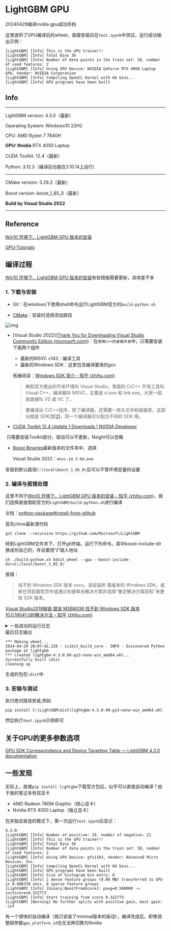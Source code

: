 # LightGBM GPU

20240429编译nvidia gpu成功存档

这里提供了GPU编译后的wheel，直接安装后在`test.ipynb`中测试，运行成功输出示例：

```
[LightGBM] [Info] This is the GPU trainer!!
[LightGBM] [Info] Total Bins 36
[LightGBM] [Info] Number of data points in the train set: 50, number of used features: 2
[LightGBM] [Info] Using GPU Device: NVIDIA GeForce RTX 4050 Laptop GPU, Vendor: NVIDIA Corporation
[LightGBM] [Info] Compiling OpenCL Kernel with 64 bins...
[LightGBM] [Info] GPU programs have been built
```

## Info

---

LightGBM version: 4.3.0（最新）

Operating System: Windows10 22H2

CPU: AMD Ryzen 7 7840H

**GPU: Nvidia** RTX 4050 Laptop

CUDA Toolkit: 12.4（最新）

Python: 3.12.3（编译后也能在3.10.14上运行）

---

CMake version: 3.29.2（最新）

Boost version: boost_1_85_0（最新）

**Build by Visual Studio 2022**

---

## Reference

[Win10 环境下，LightGBM GPU 版本的安装](https://zhuanlan.zhihu.com/p/55259112)

[GPU-Tutorials](https://lightgbm.readthedocs.io/en/latest/GPU-Tutorial.html) 

## 编译过程

[Win10 环境下，LightGBM GPU 版本的安装](https://zhuanlan.zhihu.com/p/55259112)有些措施需要更新，具体差不多

### 1. 下载与安装

- Git：在windows下使用shell命令运行LightGBM官方的`build-python.sh`

- [CMake](https://link.zhihu.com/?target=https%3A//cmake.org/download/)：安装时选择添加路径

![img](https://pic1.zhimg.com/80/v2-b8bb94e1d279ab7d0bc5d99e748adbac_1440w.webp)

- [Visual Studio 2022]([Thank You for Downloading Visual Studio Community Edition (microsoft.com)](https://visualstudio.microsoft.com/zh-hans/thank-you-downloading-visual-studio/?sku=Community&channel=Release&version=VS2022&source=VSLandingPage&cid=2030&passive=false))：在`使用C++的桌面开发`中，只需要安装下面两个组件
    - 最新的MSVC v143：编译工具
    - 最新的Windows SDK：这里包含编译要用的gcc

    拓展阅读：[Windows SDK 简介 - 知乎 (zhihu.com)](https://zhuanlan.zhihu.com/p/622262355)

    > 微软官方推出的开发环境叫 Visual Studio，里面的 C/C++ 开发工具叫 Visual C++，编译器叫 MSVC，主要是 cl.exe 和 link.exe。大家一般就直接叫 VS 或 VC 了。
    >
    > 要编译出 C/C++程序，除了编译器，还需要一些头文件和链接库，这部分就是 SDK[[1\]](https://zhuanlan.zhihu.com/p/622262355#ref_1)[[2\]](https://zhuanlan.zhihu.com/p/622262355#ref_2)，同一个编译器可以配合不同的 SDK 用。

- [CUDA Toolkit 12.4 Update 1 Downloads | NVIDIA Developer](https://developer.nvidia.com/cuda-downloads?target_os=Windows&target_arch=x86_64&target_version=10&target_type=exe_local)

​	只需要安装Toolkit部分，驱动可以不更新，Nsight可以忽略

- [Boost Binaries](https://sourceforge.net/projects/boost/files/boost-binaries/)最新版本的文件夹中，选择

    Visual Studio 2022：`msvc-14.3-64.exe`

​	安装到默认路径`C:\local\boost_1_85_0\`后可以不管环境变量的设置

### 2. 编译与报错处理

这里不同于[Win10 环境下，LightGBM GPU 版本的安装 - 知乎 (zhihu.com)](https://zhuanlan.zhihu.com/p/55259112)，我们选择直接借助官方的`LightGBM/build-python.sh`进行编译

文档：[python-package#install-from-github](https://github.com/microsoft/LightGBM/tree/master/python-package#install-from-github)

首先clone最新源代码

```
git clone --recursive https://github.com/Microsoft/LightGBM
```

转到LightGBM文件夹下，打开git终端，运行下列命令。其中boost-include-dir换成你自己的，并且要用“**/**”输入地址

```
sh ./build-python.sh bdist_wheel --gpu --boost-include-dir=C:/local/boost_1_85_0/
```

报错：

>找不到 Windows SDK 版本 xxxx。请安装所 
>需版本的 Windows SDK，或者在项目属性页中或通过右键单击解决方案并选择“重定解决方案目标”来更改 SDK 版本。

[Visual Studio2019报错 错误 MSB8036 找不到 Windows SDK 版本 10.0.19041.0的解决方法 - 知乎 (zhihu.com)](https://zhuanlan.zhihu.com/p/496051774)

<details><summary>一些成功的运行日志</summary>

```text
--- building wheel ---  
* Creating isolated environment: venv+pip...
* Installing packages in isolated environment:
  - scikit-build-core>=0.4.4
* Getting build dependencies for wheel...
* Building wheel...
  2024-04-29 20:07:00,803 - scikit_build_core - INFO - RUN: C:\Program Files\CMake\bin\cmake.EXE -E capabilities
  2024-04-29 20:07:00,853 - scikit_build_core - INFO - CMake version: 3.29.2
  *** scikit-build-core 0.9.2 using CMake 3.29.2 (wheel)
  2024-04-29 20:07:00,887 - scikit_build_core - INFO - Build directory: C:\Users\Administrator\AppData\Local\Temp\tmp4x41bvzh\build
  *** Configuring CMake...
  2024-04-29 20:07:00,957 - scikit_build_core - WARNING - Can't find a Python library, got libdir=None, ldlibrary=None, multiarch=None, masd=None
  2024-04-29 20:07:00,959 - scikit_build_core - INFO - RUN: C:\Program Files\CMake\bin\cmake.EXE -S. -BC:\Users\ADMINI~1\AppData\Local\Temp\tmp4x41bvzh\build -CC:\Users\ADMINI~1\AppData\Local\Temp\tmp4x41bvzh\build\CMakeInit.txt -DUSE_GPU=ON -DBoost_INCLUDE_DIR='C:/local/boost_1_85_0/' -D__BUILD_FOR_PYTHON:BOOL=ON
  loading initial cache file C:\Users\ADMINI~1\AppData\Local\Temp\tmp4x41bvzh\build\CMakeInit.txt
  -- Building for: Visual Studio 17 2022
  -- Selecting Windows SDK version 10.0.19041.0 to target Windows 10.0.19045.
  -- The C compiler identification is MSVC 19.39.33523.0
  -- The CXX compiler identification is MSVC 19.39.33523.0
  -- Detecting C compiler ABI info
  -- Detecting C compiler ABI info - done
  -- Check for working C compiler: C:/Program Files/Microsoft Visual Studio/2022/Community/VC/Tools/MSVC/14.39.33519/bin/Hostx64/x64/cl.exe - skipped
  -- Detecting C compile features
  -- Detecting C compile features - done
  -- Detecting CXX compiler ABI info
  -- Detecting CXX compiler ABI info - done
  -- Check for working CXX compiler: C:/Program Files/Microsoft Visual Studio/2022/Community/VC/Tools/MSVC/14.39.33519/bin/Hostx64/x64/cl.exe - skipped
  -- Detecting CXX compile features
  -- Detecting CXX compile features - done
  -- Found OpenMP_C: -openmp (found version "2.0")
  -- Found OpenMP_CXX: -openmp (found version "2.0")
  -- Found OpenMP: TRUE (found version "2.0")
  -- Looking for CL_VERSION_3_0
  -- Looking for CL_VERSION_3_0 - found
  -- Found OpenCL: C:/Program Files/NVIDIA GPU Computing Toolkit/CUDA/v12.4/lib/x64/OpenCL.lib (found version "3.0")
  -- OpenCL include directory: C:/Program Files/NVIDIA GPU Computing Toolkit/CUDA/v12.4/include
  CMake Warning at C:/Program Files/CMake/share/cmake-3.29/Modules/FindBoost.cmake:1398 (message):
  New Boost version may have incorrect or missing dependencies and imported
  targets
  Call Stack (most recent call first):
  C:/Program Files/CMake/share/cmake-3.29/Modules/FindBoost.cmake:1523 (_Boost_COMPONENT_DEPENDENCIES)
  C:/Program Files/CMake/share/cmake-3.29/Modules/FindBoost.cmake:2135 (_Boost_MISSING_DEPENDENCIES)
  CMakeLists.txt:178 (find_package)
```
</details>
最后日志输出

```text
*** Making wheel...
2024-04-29 20:07:42,228 - scikit_build_core - INFO - Discovered Python package at lightgbm
*** Created lightgbm-4.3.0.99-py3-none-win_amd64.whl...
Successfully built \dist
cleaning up
```

生成的包在`\dist`中

### 3. 安装与测试

执行绝对路径安装,例如

```
pip install C:\LightGBM\dist\lightgbm-4.3.0.99-py3-none-win_amd64.whl
```

然后执行`test.ipynb`示例即可

## 关于GPU的更多参数选项

[GPU SDK Correspondence and Device Targeting Table — LightGBM 4.3.0 documentation](https://lightgbm.readthedocs.io/en/v4.3.0/GPU-Targets.html)

## 一些发现

实际上，直接`pip install lightgbm`下载官方包后，似乎可以直接自动编译？由于我的笔记本有双显卡

- AMD Radeon 780M Graphic（核心显卡）
- Nvidia RTX 4050 Laptop（独立显卡）

在非独显直连的模式下，第一次运行`test.ipynb`后显示：

```
4.3.0
[LightGBM] [Info] Number of positive: 29, number of negative: 21
[LightGBM] [Info] This is the GPU trainer!!
[LightGBM] [Info] Total Bins 36
[LightGBM] [Info] Number of data points in the train set: 50, number of used features: 2
[LightGBM] [Info] Using GPU Device: gfx1103, Vendor: Advanced Micro Devices, Inc.
[LightGBM] [Info] Compiling OpenCL Kernel with 64 bins...
[LightGBM] [Info] GPU programs have been built
[LightGBM] [Info] Size of histogram bin entry: 8
[LightGBM] [Info] 2 dense feature groups (0.00 MB) transferred to GPU in 0.000370 secs. 0 sparse feature groups
[LightGBM] [Info] [binary:BoostFromScore]: pavg=0.580000 -> initscore=0.322773
[LightGBM] [Info] Start training from score 0.322773
[LightGBM] [Warning] No further splits with positive gain, best gain: -inf
```

有一个很快的自动编译（我只安装了minimal版本的驱动），编译完成后，即使调整超参数`gpu_platform_id`也无法再切换为Nvidia



